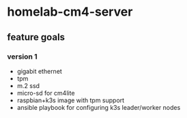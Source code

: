 # homelab-cm4-server

## feature goals

### version 1

- gigabit ethernet
- tpm
- m.2 ssd
- micro-sd for cm4lite
- raspbian+k3s image with tpm support
- ansible playbook for configuring k3s leader/worker nodes
